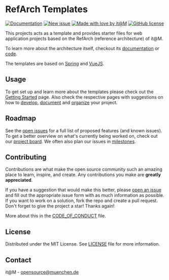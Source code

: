 <!-- 
What to adjust:
* Alter the project name directy under the logo.
* Alter the project description.
* Add information about used technologies.
* If you have, add a roadmap or remove this section.
* Alter the section for set up and documentation.
* Add more project shields. Use [shields.io](https://shields.io/) with style `for-the-badge`.

Remove this whole comment section after adjustment are made.
-->

[documentation-shield]: https://img.shields.io/badge/documentation-blue?style=for-the-badge
[new-issue-shield]: https://img.shields.io/badge/new%20issue-blue?style=for-the-badge
[made-with-love-shield]: https://img.shields.io/badge/made%20with%20%E2%9D%A4%20by-it%40M-yellow?style=for-the-badge
[license-shield]: https://img.shields.io/github/license/it-at-m/refarch-templates?style=for-the-badge

[documentation]: https://refarch-templates.oss.muenchen.de/
[new-issue]: ./issues/new/choose
[itm-opensource]: https://opensource.muenchen.de/
[license]: https://github.com/it-at-m/itm-prettier-codeformat/blob/main/LICENSE

# RefArch Templates

[![Documentation][documentation-shield]][documentation]
[![New issue][new-issue-shield]][new-issue]
[![Made with love by it@M][made-with-love-shield]][itm-opensource]
[![GitHub license][license-shield]][license]

This projects acts as a template and provides starter files for web application projects based on the RefArch (reference architecture) of it@M.

To learn more about the architecture itself, checkout its [documentation](https://refarch.oss.muenchen.de/) or [code](https://github.com/it-at-m/refarch).

The templates are based on [Spring](https://spring.io/) and [VueJS](https://vuejs.org/).

## Usage

To get set up and learn more about the templates please check out the [Getting Started](https://refarch-templates.oss.muenchen.de/getting-started.html) page.
Also check the respective pages with suggestions on how to [develop](https://refarch-templates.oss.muenchen.de/develop.html), [document](https://refarch-templates.oss.muenchen.de/document.html) and [organize](https://refarch-templates.oss.muenchen.de/organize.html) your project.

## Roadmap

See the [open issues](./issues) for a full list of proposed features (and known issues).
To get a better overview on what's currently being worked on, check out our [project board](https://github.com/orgs/it-at-m/projects/16).
We often also plan our issues in [milestones](./milestones).

## Contributing

Contributions are what make the open source community such an amazing place to learn, inspire, and create. Any contributions you make are **greatly appreciated**.

If you have a suggestion that would make this better, please [open an issue](./issues/new/choose) and fill out the appropriate issue form with as much information as possible.
If you want to work on a solution, fork the repo and create a pull request.
Don't forget to give the project a star! Thanks again!

More about this in the [CODE_OF_CONDUCT](/.github/CODE_OF_CONDUCT.md) file.

## License

Distributed under the MIT License. See [LICENSE](../LICENSE) file for more information.

## Contact

it@M - opensource@muenchen.de
